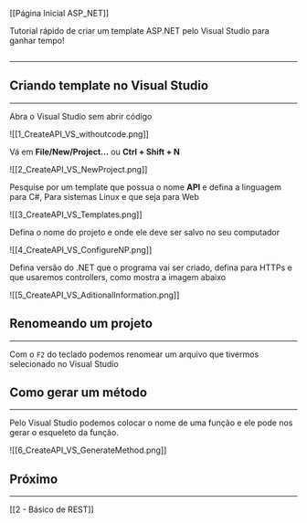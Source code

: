 [[Página Inicial ASP_NET]]

Tutorial rápido de criar um template ASP.NET pelo Visual Studio para ganhar tempo!

```table-of-contents
```
---
## Criando template no Visual Studio
---
Abra o Visual Studio sem abrir código

![[1_CreateAPI_VS_withoutcode.png]]

Vá em **File/New/Project...** ou **Ctrl + Shift + N**

![[2_CreateAPI_VS_NewProject.png]]

Pesquise por um template que possua o nome **API** e defina a linguagem para C#, Para sistemas Linux e que seja para Web

![[3_CreateAPI_VS_Templates.png]]

Defina o nome do projeto e onde ele deve ser salvo no seu computador

![[4_CreateAPI_VS_ConfigureNP.png]]

Defina  versão do .NET que o programa vai ser criado, defina para HTTPs e que usaremos controllers, como mostra a imagem abaixo

![[5_CreateAPI_VS_AditionalInformation.png]]

## Renomeando um projeto
---
Com o `F2` do teclado podemos renomear um arquivo que tivermos selecionado no Visual Studio

## Como gerar um método
---
Pelo Visual Studio podemos colocar o nome de uma função e ele pode nos gerar o esqueleto da função.

![[6_CreateAPI_VS_GenerateMethod.png]]

## Próximo
---
[[2 - Básico de REST]]